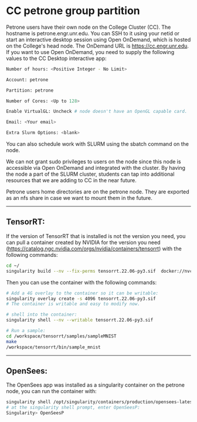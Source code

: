 # CC petrone group partition

Petrone users have their own node on the College Cluster (CC). The hostname is petrone.engr.unr.edu. You can SSH to it using your netid or start an interactive desktop session using Open OnDemand, which is hosted on the College's head node. The OnDemand URL is https://cc.engr.unr.edu. If you want to use Open OnDemand, you need to supply the following values to the CC Desktop interactive app:

```bash
Number of hours: <Positive Integer - No Limit>

Account: petrone

Partition: petrone

Number of Cores: <Up to 128>

Enable VirtualGL: Uncheck # node doesn't have an OpenGL capable card.

Email: <Your email>

Extra Slurm Options: <blank>
```

You can also schedule work with SLURM using the sbatch command on the node.

We can not grant sudo privileges to users on the node since this node is accessible via Open OnDemand and integrated with the cluster. By having the node a part of the SLURM cluster, students can tap into additional resources that we are adding to CC in the near future.

Petrone users home directories are on the petrone node. They are exported as an nfs share in case we want to mount them in the future. 

---

## TensorRT: 

If the version of TensorRT that is installed is not the version you need, you can pull a container created by NVIDIA for the version you need (https://catalog.ngc.nvidia.com/orgs/nvidia/containers/tensorrt) with the following commands:
```bash
cd ~/
singularity build --nv --fix-perms tensorrt.22.06-py3.sif  docker://nvcr.io/nvidia/tensorrt:22.06-py3
```

Then you can use the container with the following commands:
```bash
# Add a 4G overlay to the container so it can be writable:
singularity overlay create -s 4096 tensorrt.22.06-py3.sif 
# The container is writable and easy to modify now.

# shell into the container: 
singularity shell --nv --writable tensorrt.22.06-py3.sif

# Run a sample: 
cd /workspace/tensorrt/samples/sampleMNIST
make
/workspace/tensorrt/bin/sample_mnist
```
---

## OpenSees: 

The OpenSees app was installed as a singularity container on the petrone node, you can run the container with:
```bash
singularity shell /opt/singularity/containers/production/opensees-latest-bionic.sif
# at the singularity shell prompt, enter OpenSeesP: 
Singularity> OpenSeesP
```
